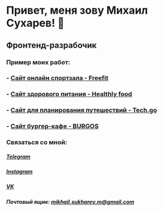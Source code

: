 # Привет, меня зову Михаил Сухарев! 👋
## Фронтенд-разрабочик

### Пример моих работ:
### - [Сайт онлайн спортзала - Freefit](https://notcroks.github.io/Module01-Gym/index.html)
### - [Сайт здорового питания - Healthly food](https://notcroks.github.io/Module02-Shop/dist/)
### - [Сайт для планирования путешествий - Tech.go](https://notcroks.github.io/Tech.go/dist/)
### - [Сайт бургер-кафе - BURGOS](https://notcroks.github.io/Module01-Burger/menu.html)

### Связаться со мной:
##### [Telegram](https://t.me/notcroks)
##### [Instagram](https://instagram.com/notcroks?igshid=YmMyMTA2M2Y=)
##### [VK](https://vk.com/crok_s)
##### Почтовый ящик: mikhail.sukharev.m@gmail.com
